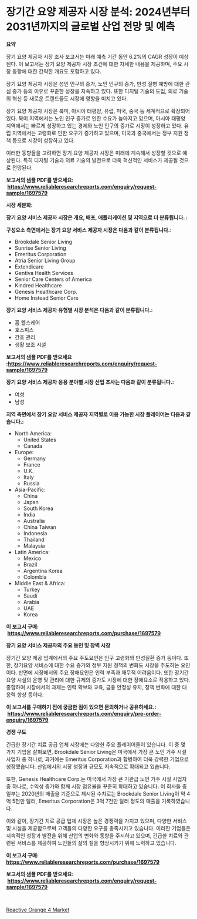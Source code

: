 <p><h1>장기간 요양 제공자 시장 분석: 2024년부터 2031년까지의 글로벌 산업 전망 및 예측</h1></p><p><strong>요약</strong></p>
<p><p>장기 요양 제공자 시장 조사 보고서는 미래 예측 기간 동안 6.2%의 CAGR 성장이 예상된다. 이 보고서는 장기 요양 제공자 시장 조건에 대한 자세한 내용을 제공하며, 주요 시장 동향에 대한 간략한 개요도 포함하고 있다.</p><p>장기 요양 제공자 시장은 성인 인구의 증가, 노인 인구의 증가, 만성 질병 예방에 대한 관심 증가 등의 이유로 꾸준한 성장을 지속하고 있다. 또한 디지털 기술의 도입, 의료 기술의 혁신 등 새로운 트렌드들도 시장에 영향을 미치고 있다.</p><p>장기 요양 제공자 시장은 북미, 아시아 태평양, 유럽, 미국, 중국 등 세계적으로 확장되어 있다. 북미 지역에서는 노인 인구 증가로 인한 수요가 높아지고 있으며, 아시아 태평양 지역에서는 빠르게 성장하고 있는 경제와 노인 인구의 증가로 시장이 성장하고 있다. 유럽 지역에서는 고령화로 인한 요구가 증가하고 있으며, 미국과 중국에서는 정부 지원 정책 등으로 시장이 성장하고 있다.</p><p>이러한 동향들을 고려하면 장기 요양 제공자 시장은 미래에 계속해서 성장할 것으로 예상된다. 특히 디지털 기술과 의료 기술의 발전으로 더욱 혁신적인 서비스가 제공될 것으로 전망된다.</p></p>
<p><strong>보고서의 샘플 PDF를 받으세요: &nbsp;<a href="https://www.reliableresearchreports.com/enquiry/request-sample/1697579">https://www.reliableresearchreports.com/enquiry/request-sample/1697579</a></strong></p>
<p><strong>시장 세분화:</strong></p>
<p><strong> 장기 요양 서비스 제공자 시장은 개요, 배포, 애플리케이션 및 지역으로 더 분류됩니다. :</strong></p>
<p><strong>구성요소 측면에서는 장기 요양 서비스 제공자 시장은 다음과 같이 분류됩니다.:</strong></p>
<p><ul><li>Brookdale Senior Living</li><li>Sunrise Senior Living</li><li>Emeritus Corporation</li><li>Atria Senior Living Group</li><li>Extendicare</li><li>Gentiva Health Services</li><li>Senior Care Centers of America</li><li>Kindred Healthcare</li><li>Genesis Healthcare Corp.</li><li>Home Instead Senior Care</li></ul></p>
<p><strong> 장기 요양 서비스 제공자 유형별 시장 분석은 다음과 같이 분류됩니다.:</strong></p>
<p><ul><li>홈 헬스케어</li><li>호스피스</li><li>간호 관리</li><li>생활 보조 시설</li></ul></p>
<p><strong>보고서의 샘플 PDF를 받으세요 :<a href="https://www.reliableresearchreports.com/enquiry/request-sample/1697579">https://www.reliableresearchreports.com/enquiry/request-sample/1697579</a></strong></p>
<p><strong> 장기 요양 서비스 제공자 응용 분야별 시장 산업 조사는 다음과 같이 분류됩니다.:</strong></p>
<p><ul><li>여성</li><li>남성</li></ul></p>
<p><strong>지역 측면에서 장기 요양 서비스 제공자 지역별로 이용 가능한 시장 플레이어는 다음과 같습니다.:</strong></p>
<p><ul>
    <li>
        North America:
        <ul>
            <li>United States</li>
            <li>Canada</li>
        </ul>
    </li>
    <li>
        Europe:
        <ul>
            <li>Germany</li>
            <li>France</li>
            <li>U.K.</li>
            <li>Italy</li>
            <li>Russia</li>
        </ul>
    </li>
    <li>
        Asia-Pacific:
        <ul>
            <li>China</li>
            <li>Japan</li>
            <li>South Korea</li>
            <li>India</li>
            <li>Australia</li>
            <li>China Taiwan</li>
            <li>Indonesia</li>
            <li>Thailand</li>
            <li>Malaysia</li>
        </ul>
    </li>
    <li>
        Latin America:
        <ul>
            <li>Mexico</li>
            <li>Brazil</li>
            <li>Argentina Korea</li>
            <li>Colombia</li>
        </ul>
    </li>
    <li>
        Middle East & Africa:
        <ul>
            <li>Turkey</li>
            <li>Saudi</li>
            <li>Arabia</li>
            <li>UAE</li>
            <li>Korea</li>
        </ul>
    </li>
    </ul></p>
<p><strong>이 보고서 구매: &nbsp;<a href="https://www.reliableresearchreports.com/purchase/1697579">https://www.reliableresearchreports.com/purchase/1697579</a></strong></p>
<p><strong>장기 요양 서비스 제공자의 주요 동인 및 장벽 시장</strong></p>
<p><p>장기간 요양 제공 업계에서의 주요 주도요인은 인구 고령화와 만성질환 증가 등이다. 또한, 장기요양 서비스에 대한 수요 증가와 정부 지원 정책의 변화도 시장을 주도하는 요인이다. 반면에 시장에서의 주요 장애요인은 인력 부족과 재무적 어려움이다. 또한 장기간 요양 시설의 운영 및 관리에 대한 규제의 증가도 시장에 대한 장애요소로 작용하고 있다. 종합하여 시장에서의 과제는 인력 확보와 교육, 금융 안정성 유지, 정책 변화에 대한 대응력 향상 등이다.</p></p>
<p><strong>이 보고서를 구매하기 전에 궁금한 점이 있으면 문의하거나 공유하세요.: &nbsp;<a href="https://www.reliableresearchreports.com/enquiry/pre-order-enquiry/1697579">https://www.reliableresearchreports.com/enquiry/pre-order-enquiry/1697579</a></strong></p>
<p><strong>경쟁 구도</strong></p>
<p><p>긴급한 장기간 치료 공급 업체 시장에는 다양한 주요 플레이어들이 있습니다. 이 중 몇 가지 기업을 살펴보면, Brookdale Senior Living은 미국에서 가장 큰 노인 거주 시설 사업자 중 하나로, 과거에는 Emeritus Corporation과 합병하여 더욱 강력한 기업으로 성장했습니다. 산업에서의 시장 성장과 규모도 지속적으로 확대되고 있습니다. </p><p>또한, Genesis Healthcare Corp.는 미국에서 가장 큰 기관급 노인 거주 시설 사업자 중 하나로, 수익성 증가와 함께 시장 점유율을 꾸준히 확대하고 있습니다. 이 회사들 중 일부는 2020년의 매출을 기준으로 제시된 수치로는 Brookdale Senior Living이 약 4억 5천만 달러, Emeritus Corporation은 3억 7천만 달러 정도의 매출을 기록하였습니다.</p><p>이와 같이, 장기간 치료 공급 업체 시장은 높은 경쟁력을 가지고 있으며, 다양한 서비스 및 시설을 제공함으로써 고객들의 다양한 요구를 충족시키고 있습니다. 이러한 기업들은 지속적인 성장과 발전을 위해 산업의 변화와 동향을 주시하고 있으며, 긴급한 치료와 관련된 서비스를 제공하여 노인들의 삶의 질을 향상시키기 위해 노력하고 있습니다.</p></p>
<p><strong>이 보고서 구매: &nbsp; <a href="https://www.reliableresearchreports.com/purchase/1697579">https://www.reliableresearchreports.com/purchase/1697579</a></strong></p>
<p><strong>보고서의 샘플 PDF를 받으세요: &nbsp;<a href="https://www.reliableresearchreports.com/enquiry/request-sample/1697579">https://www.reliableresearchreports.com/enquiry/request-sample/1697579</a></strong><strong></strong></p>
<p>&nbsp;</p>
<p><p><a href="https://github.com/Hazelklievgspy6vdcsmu106w/Market-Research-Report-List-1/blob/main/reactive-orange-4-market.md">Reactive Orange 4 Market</a></p></p>